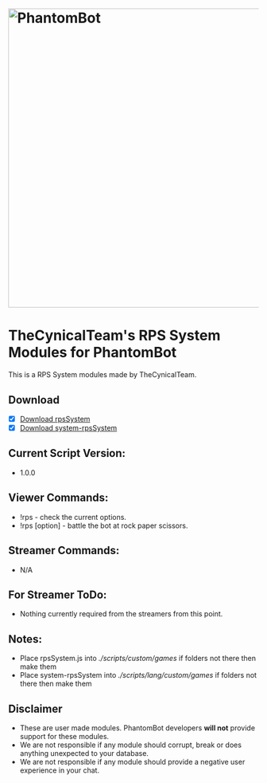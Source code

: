 # <img alt="PhantomBot" src="https://phantombot.tv/img/new-logo-dark-v2.png" width="600px"/>

# TheCynicalTeam's RPS System Modules for PhantomBot
This is a RPS System modules made by TheCynicalTeam.

## Download
- [x] [Download rpsSystem](/custom/games/rpsSystem/rpsSystem.js?raw=true "rpsSystem")
- [x] [Download system-rpsSystem](/lang/english/custom/games/games-rpsSystem.js?raw=true "system-rpsSystem")

## Current Script Version:
- 1.0.0

## Viewer Commands:
- !rps - check the current options.
- !rps [option] - battle the bot at rock paper scissors.

## Streamer Commands:
- N/A

## For Streamer ToDo:
- Nothing currently required from the streamers from this point.

## Notes:
- Place rpsSystem.js into *./scripts/custom/games* if folders not there then make them
- Place system-rpsSystem into *./scripts/lang/custom/games* if folders not there then make them

## Disclaimer
- These are user made modules. PhantomBot developers **will not** provide support for these modules.
- We are not responsible if any module should corrupt, break or does anything unexpected to your database.
- We are not responsible if any module should provide a negative user experience in your chat.
